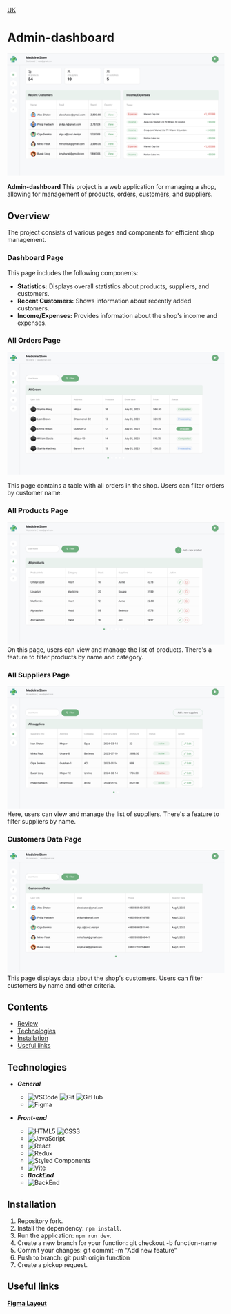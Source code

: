[UK](README-uk.md)
# Admin-dashboard

![Admin-dashboard](./public/Знімок%20екрана%202024-04-01%20о%2020.36.32.png)

**Admin-dashboard** This project is a web application for managing a shop, allowing for management of products, orders, customers, and suppliers.


## Overview

The project consists of various pages and components for efficient shop management.

### Dashboard Page

This page includes the following components:

- **Statistics:** Displays overall statistics about products, suppliers, and customers.
- **Recent Customers:** Shows information about recently added customers.
- **Income/Expenses:** Provides information about the shop's income and expenses.

### All Orders Page
![](./public/Знімок%20екрана%202024-04-01%20о%2020.36.43.png)

This page contains a table with all orders in the shop. Users can filter orders by customer name.

### All Products Page
![](./public/Знімок%20екрана%202024-04-01%20о%2020.36.52.png)
On this page, users can view and manage the list of products. There's a feature to filter products by name and category.

### All Suppliers Page
![](./public/Знімок%20екрана%202024-04-01%20о%2020.36.59.png)
Here, users can view and manage the list of suppliers. There's a feature to filter suppliers by name.

### Customers Data Page
![](./public/Знімок%20екрана%202024-04-01%20о%2020.37.07.png)
This page displays data about the shop's customers. Users can filter customers by name and other criteria.



## Contents
- [Review](#Overview)
- [Technologies](#technologies)
- [Installation](#installation)
- [Useful links](#useful-links)

## Technologies

- ***General***
  - ![VSCode](https://img.shields.io/badge/vscode-007ACC?style=for-the-badge&logo=visualstudiocode&logoColor=white) ![Git](https://img.shields.io/badge/Git-F05032?style=for-the-badge&logo=git&logoColor=white) ![GitHub](https://img.shields.io/badge/GitHub-181717?style=for-the-badge&logo=github&logoColor=white)
  - ![Figma](https://img.shields.io/badge/Figma-F24E1E?style=for-the-badge&logo=figma&logoColor=white)

- ***Front-end***
  - ![HTML5](https://img.shields.io/badge/html5-E34F26?style=for-the-badge&logo=html5&logoColor=white) ![CSS3](https://img.shields.io/badge/css3-1572B6?style=for-the-badge&logo=css3&logoColor=white)
  - ![JavaScript](https://img.shields.io/badge/javascript-F7DF1E?style=for-the-badge&logo=javascript&logoColor=white)
  - ![React](https://img.shields.io/badge/react-61DAFB?style=for-the-badge&logo=react&logoColor=white)
  - ![Redux](https://img.shields.io/badge/redux-764ABC?style=for-the-badge&logo=redux&logoColor=white)
  - ![Styled Components](https://img.shields.io/badge/styled_components-DB7093?style=for-the-badge&logo=styledcomponents&logoColor=white)
  - ![Vite](https://skillicons.dev/icons?i=vite)
  - ***BackEnd***
  - ![BackEnd](https://skillicons.dev/icons?i=nodejs,express,mongodb,postman)




## Installation

1. Repository fork.
2. Install the dependency: `npm install`.
3. Run the application: `npm run dev`.
4. Create a new branch for your function: git checkout -b function-name
5. Commit your changes: git commit -m "Add new feature"
6. Push to branch: git push origin function
7. Create a pickup request.



## Useful links

[**Figma Layout**](https://www.figma.com/file/z1JklHHxX8kTGo3zWvlzat/Admin-dashboard?type=design&node-id=0-1&mode=design&t=pyHS7NpPFqBEwd8D-0)